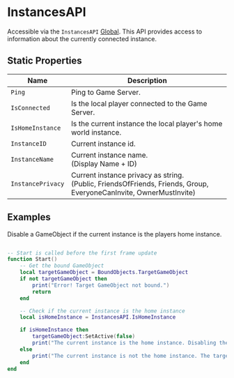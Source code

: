 # InstancesAPI

Accessible via the `InstancesAPI` [Global](globals.md). This API provides access to information about the currently connected instance.

## Static Properties

| Name            | Description                                                                                                            |
|-----------------|------------------------------------------------------------------------------------------------------------------------|
| `Ping`          | Ping to Game Server.                                                                                                   |
| `IsConnected`   | Is the local player connected to the Game Server.                                                                      |
| `IsHomeInstance`| Is the current instance the local player's home world instance.                                                        |
| `InstanceID`     | Current instance id.                                                                                                   |
| `InstanceName`   | Current instance name. <br>(Display Name + ID)                                                                         |
| `InstancePrivacy`| Current instance privacy as string. <br>(Public, FriendsOfFriends, Friends, Group, EveryoneCanInvite, OwnerMustInvite) |

## Examples

Disable a GameObject if the current instance is the players home instance.

```lua

-- Start is called before the first frame update
function Start()
    -- Get the bound GameObject
    local targetGameObject = BoundObjects.TargetGameObject
    if not targetGameObject then
        print("Error! Target GameObject not bound.")
        return
    end

    -- Check if the current instance is the home instance
    local isHomeInstance = InstancesAPI.IsHomeInstance

    if isHomeInstance then
        targetGameObject:SetActive(false)
        print("The current instance is the home instance. Disabling the target GameObject.")
    else
        print("The current instance is not the home instance. The target GameObject remains active.")
    end
end

```